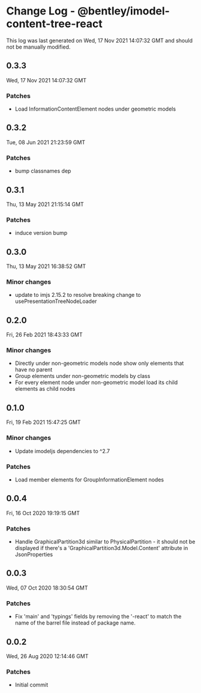 # Change Log - @bentley/imodel-content-tree-react

This log was last generated on Wed, 17 Nov 2021 14:07:32 GMT and should not be manually modified.

## 0.3.3
Wed, 17 Nov 2021 14:07:32 GMT

### Patches

- Load InformationContentElement nodes under geometric models

## 0.3.2
Tue, 08 Jun 2021 21:23:59 GMT

### Patches

- bump classnames dep

## 0.3.1
Thu, 13 May 2021 21:15:14 GMT

### Patches

- induce version bump

## 0.3.0
Thu, 13 May 2021 16:38:52 GMT

### Minor changes

- update to imjs 2.15.2 to resolve breaking change to usePresentationTreeNodeLoader

## 0.2.0
Fri, 26 Feb 2021 18:43:33 GMT

### Minor changes

- Directly under non-geometric models node show only elements that have no parent
- Group elements under non-geometric models by class
- For every element node under non-geometric model load its child elements as child nodes

## 0.1.0
Fri, 19 Feb 2021 15:47:25 GMT

### Minor changes

- Update imodeljs dependencies to ^2.7

### Patches

- Load member elements for GroupInformationElement nodes

## 0.0.4
Fri, 16 Oct 2020 19:19:15 GMT

### Patches

- Handle GraphicalPartition3d similar to PhysicalPartition - it should not be displayed if there's a 'GraphicalPartition3d.Model.Content' attribute in JsonProperties

## 0.0.3
Wed, 07 Oct 2020 18:30:54 GMT

### Patches

- Fix 'main' and 'typings' fields by removing the '-react' to match the name of the barrel file instead of package name.

## 0.0.2
Wed, 26 Aug 2020 12:14:46 GMT

### Patches

- Initial commit


